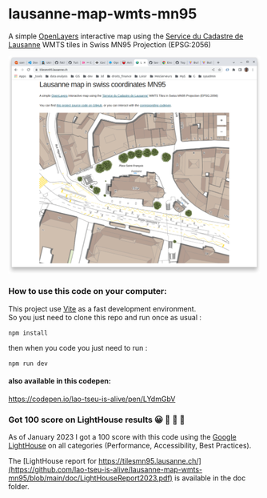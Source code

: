 # lausanne-map-wmts-mn95
A simple [OpenLayers](https://openlayers.org/) interactive map using the
[Service du Cadastre de Lausanne](https://www.lausanne.ch/officiel/administration/logement-environnement-et-architecture/service-cadastre.html)
WMTS tiles in  Swiss MN95  Projection (EPSG:2056)

![Screenshot of this project on tilesmn95.lausanne.ch](https://raw.githubusercontent.com/lao-tseu-is-alive/lausanne-map-wmts-mn95/main/doc/lausanne-map-wmts-mn95.png)

### How to use this code on your computer:
This project use [Vite](https://vitejs.dev/) as a fast development environment.  
So you just need to clone this repo and run once as usual :

    npm install

then when you code you just need to run :

    npm run dev



#### also available in this codepen:
https://codepen.io/lao-tseu-is-alive/pen/LYdmGbV

### Got 100 score on LightHouse results 😀 🎉 🥳 🚀
As of January 2023 I got a 100 score with this code using the
[Google LightHouse](https://developer.chrome.com/docs/lighthouse/) 
on all categories (Performance, Accessibility, Best Practices).

The [LightHouse report for https://tilesmn95.lausanne.ch/](https://github.com/lao-tseu-is-alive/lausanne-map-wmts-mn95/blob/main/doc/LightHouseReport2023.pdf)
 is available in the doc folder.

